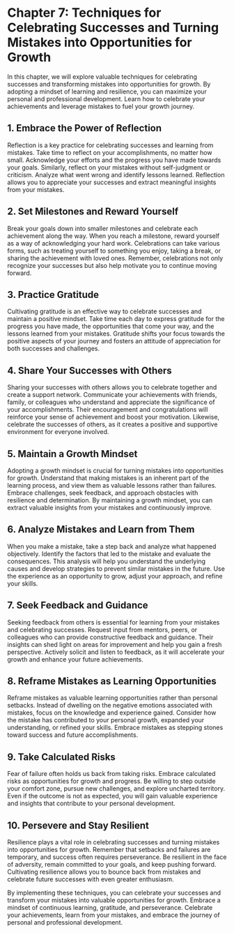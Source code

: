 Chapter 7: Techniques for Celebrating Successes and Turning Mistakes into Opportunities for Growth
==================================================================================================

In this chapter, we will explore valuable techniques for celebrating successes and transforming mistakes into opportunities for growth. By adopting a mindset of learning and resilience, you can maximize your personal and professional development. Learn how to celebrate your achievements and leverage mistakes to fuel your growth journey.

**1. Embrace the Power of Reflection**
--------------------------------------

Reflection is a key practice for celebrating successes and learning from mistakes. Take time to reflect on your accomplishments, no matter how small. Acknowledge your efforts and the progress you have made towards your goals. Similarly, reflect on your mistakes without self-judgment or criticism. Analyze what went wrong and identify lessons learned. Reflection allows you to appreciate your successes and extract meaningful insights from your mistakes.

**2. Set Milestones and Reward Yourself**
-----------------------------------------

Break your goals down into smaller milestones and celebrate each achievement along the way. When you reach a milestone, reward yourself as a way of acknowledging your hard work. Celebrations can take various forms, such as treating yourself to something you enjoy, taking a break, or sharing the achievement with loved ones. Remember, celebrations not only recognize your successes but also help motivate you to continue moving forward.

**3. Practice Gratitude**
-------------------------

Cultivating gratitude is an effective way to celebrate successes and maintain a positive mindset. Take time each day to express gratitude for the progress you have made, the opportunities that come your way, and the lessons learned from your mistakes. Gratitude shifts your focus towards the positive aspects of your journey and fosters an attitude of appreciation for both successes and challenges.

**4. Share Your Successes with Others**
---------------------------------------

Sharing your successes with others allows you to celebrate together and create a support network. Communicate your achievements with friends, family, or colleagues who understand and appreciate the significance of your accomplishments. Their encouragement and congratulations will reinforce your sense of achievement and boost your motivation. Likewise, celebrate the successes of others, as it creates a positive and supportive environment for everyone involved.

**5. Maintain a Growth Mindset**
--------------------------------

Adopting a growth mindset is crucial for turning mistakes into opportunities for growth. Understand that making mistakes is an inherent part of the learning process, and view them as valuable lessons rather than failures. Embrace challenges, seek feedback, and approach obstacles with resilience and determination. By maintaining a growth mindset, you can extract valuable insights from your mistakes and continuously improve.

**6. Analyze Mistakes and Learn from Them**
-------------------------------------------

When you make a mistake, take a step back and analyze what happened objectively. Identify the factors that led to the mistake and evaluate the consequences. This analysis will help you understand the underlying causes and develop strategies to prevent similar mistakes in the future. Use the experience as an opportunity to grow, adjust your approach, and refine your skills.

**7. Seek Feedback and Guidance**
---------------------------------

Seeking feedback from others is essential for learning from your mistakes and celebrating successes. Request input from mentors, peers, or colleagues who can provide constructive feedback and guidance. Their insights can shed light on areas for improvement and help you gain a fresh perspective. Actively solicit and listen to feedback, as it will accelerate your growth and enhance your future achievements.

**8. Reframe Mistakes as Learning Opportunities**
-------------------------------------------------

Reframe mistakes as valuable learning opportunities rather than personal setbacks. Instead of dwelling on the negative emotions associated with mistakes, focus on the knowledge and experience gained. Consider how the mistake has contributed to your personal growth, expanded your understanding, or refined your skills. Embrace mistakes as stepping stones toward success and future accomplishments.

**9. Take Calculated Risks**
----------------------------

Fear of failure often holds us back from taking risks. Embrace calculated risks as opportunities for growth and progress. Be willing to step outside your comfort zone, pursue new challenges, and explore uncharted territory. Even if the outcome is not as expected, you will gain valuable experience and insights that contribute to your personal development.

**10. Persevere and Stay Resilient**
------------------------------------

Resilience plays a vital role in celebrating successes and turning mistakes into opportunities for growth. Remember that setbacks and failures are temporary, and success often requires perseverance. Be resilient in the face of adversity, remain committed to your goals, and keep pushing forward. Cultivating resilience allows you to bounce back from mistakes and celebrate future successes with even greater enthusiasm.

By implementing these techniques, you can celebrate your successes and transform your mistakes into valuable opportunities for growth. Embrace a mindset of continuous learning, gratitude, and perseverance. Celebrate your achievements, learn from your mistakes, and embrace the journey of personal and professional development.
